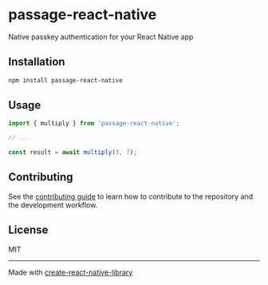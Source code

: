 # passage-react-native

Native passkey authentication for your React Native app

## Installation

```sh
npm install passage-react-native
```

## Usage

```js
import { multiply } from 'passage-react-native';

// ...

const result = await multiply(3, 7);
```

## Contributing

See the [contributing guide](CONTRIBUTING.md) to learn how to contribute to the repository and the development workflow.

## License

MIT

---

Made with [create-react-native-library](https://github.com/callstack/react-native-builder-bob)
